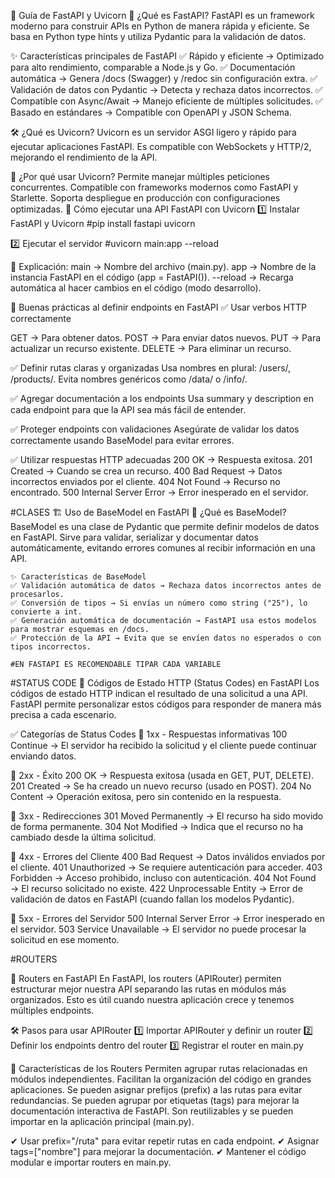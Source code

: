 🚀 Guía de FastAPI y Uvicorn
📌 ¿Qué es FastAPI?
FastAPI es un framework moderno para construir APIs en Python de manera rápida y eficiente.
Se basa en Python type hints y utiliza Pydantic para la validación de datos.

✨ Características principales de FastAPI
✅ Rápido y eficiente → Optimizado para alto rendimiento, comparable a Node.js y Go.
✅ Documentación automática → Genera /docs (Swagger) y /redoc sin configuración extra.
✅ Validación de datos con Pydantic → Detecta y rechaza datos incorrectos.
✅ Compatible con Async/Await → Manejo eficiente de múltiples solicitudes.
✅ Basado en estándares → Compatible con OpenAPI y JSON Schema.

🛠️ ¿Qué es Uvicorn?
Uvicorn es un servidor ASGI ligero y rápido para ejecutar aplicaciones FastAPI.
Es compatible con WebSockets y HTTP/2, mejorando el rendimiento de la API.

📌 ¿Por qué usar Uvicorn?
Permite manejar múltiples peticiones concurrentes.
Compatible con frameworks modernos como FastAPI y Starlette.
Soporta despliegue en producción con configuraciones optimizadas.
🚀 Cómo ejecutar una API FastAPI con Uvicorn
1️⃣ Instalar FastAPI y Uvicorn
    #pip install fastapi uvicorn

2️⃣ Ejecutar el servidor
    #uvicorn main:app --reload

📌 Explicación:
main → Nombre del archivo (main.py).
app → Nombre de la instancia FastAPI en el código (app = FastAPI()).
--reload → Recarga automática al hacer cambios en el código (modo desarrollo).

📌 Buenas prácticas al definir endpoints en FastAPI
✅ Usar verbos HTTP correctamente

GET → Para obtener datos.
POST → Para enviar datos nuevos.
PUT → Para actualizar un recurso existente.
DELETE → Para eliminar un recurso.

✅ Definir rutas claras y organizadas
Usa nombres en plural: /users/, /products/.
Evita nombres genéricos como /data/ o /info/.

✅ Agregar documentación a los endpoints
Usa summary y description en cada endpoint para que la API sea más fácil de entender.

✅ Proteger endpoints con validaciones
Asegúrate de validar los datos correctamente usando BaseModel para evitar errores.

✅ Utilizar respuestas HTTP adecuadas
200 OK → Respuesta exitosa.
201 Created → Cuando se crea un recurso.
400 Bad Request → Datos incorrectos enviados por el cliente.
404 Not Found → Recurso no encontrado.
500 Internal Server Error → Error inesperado en el servidor.

#CLASES 
    🏗️ Uso de BaseModel en FastAPI
    📌 ¿Qué es BaseModel?
    BaseModel es una clase de Pydantic que permite definir modelos de datos en FastAPI.
    Sirve para validar, serializar y documentar datos automáticamente, evitando errores comunes al recibir información en una API.

    ✨ Características de BaseModel
    ✅ Validación automática de datos → Rechaza datos incorrectos antes de procesarlos.
    ✅ Conversión de tipos → Si envías un número como string ("25"), lo convierte a int.
    ✅ Generación automática de documentación → FastAPI usa estos modelos para mostrar esquemas en /docs.
    ✅ Protección de la API → Evita que se envíen datos no esperados o con tipos incorrectos.

    #EN FASTAPI ES RECOMENDABLE TIPAR CADA VARIABLE

#STATUS CODE
📌 Códigos de Estado HTTP (Status Codes) en FastAPI
Los códigos de estado HTTP indican el resultado de una solicitud a una API.
FastAPI permite personalizar estos códigos para responder de manera más precisa a cada escenario.

✅ Categorías de Status Codes
📌 1xx - Respuestas informativas
100 Continue → El servidor ha recibido la solicitud y el cliente puede continuar enviando datos.

📌 2xx - Éxito
200 OK → Respuesta exitosa (usada en GET, PUT, DELETE).
201 Created → Se ha creado un nuevo recurso (usado en POST).
204 No Content → Operación exitosa, pero sin contenido en la respuesta.

📌 3xx - Redirecciones
301 Moved Permanently → El recurso ha sido movido de forma permanente.
304 Not Modified → Indica que el recurso no ha cambiado desde la última solicitud.

📌 4xx - Errores del Cliente
400 Bad Request → Datos inválidos enviados por el cliente.
401 Unauthorized → Se requiere autenticación para acceder.
403 Forbidden → Acceso prohibido, incluso con autenticación.
404 Not Found → El recurso solicitado no existe.
422 Unprocessable Entity → Error de validación de datos en FastAPI (cuando fallan los modelos Pydantic).

📌 5xx - Errores del Servidor
500 Internal Server Error → Error inesperado en el servidor.
503 Service Unavailable → El servidor no puede procesar la solicitud en ese momento.

#ROUTERS

🚀 Routers en FastAPI
En FastAPI, los routers (APIRouter) permiten estructurar mejor nuestra API separando las rutas en módulos más organizados. Esto es útil cuando nuestra aplicación crece y tenemos múltiples endpoints.

🛠 Pasos para usar APIRouter
1️⃣ Importar APIRouter y definir un router
2️⃣ Definir los endpoints dentro del router
3️⃣ Registrar el router en main.py


📌 Características de los Routers
Permiten agrupar rutas relacionadas en módulos independientes.
Facilitan la organización del código en grandes aplicaciones.
Se pueden asignar prefijos (prefix) a las rutas para evitar redundancias.
Se pueden agrupar por etiquetas (tags) para mejorar la documentación interactiva de FastAPI.
Son reutilizables y se pueden importar en la aplicación principal (main.py).

✔ Usar prefix="/ruta" para evitar repetir rutas en cada endpoint.
✔ Asignar tags=["nombre"] para mejorar la documentación.
✔ Mantener el código modular e importar routers en main.py.


